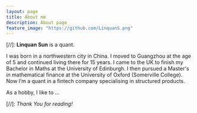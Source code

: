 ```yaml
---
layout: page
title: About me
description: About page
feature_image: "https://github.com/LinquanS.png"
---
```


[//]: **Linquan Sun** is a quant. 

I was born in a northwestern city in China. I moved to Guangzhou at the age of 5 and continued living there for 15 years. I came to the UK to finish my Bachelor in Maths at the University of Edinburgh. I then pursued a Master's in mathematical finance at the University of Oxford (Somerville College). Now I’m a quant in a fintech company specialising in structured products.

As a hobby, I like to ...

[//]: *Thank You for reading!*
